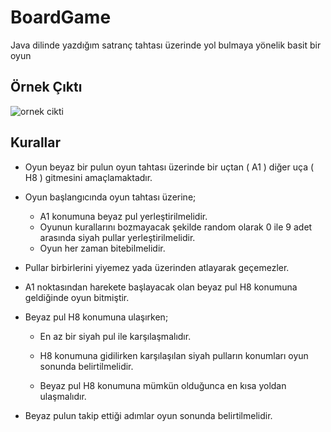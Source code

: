 # BoardGame
Java dilinde yazdığım satranç tahtası üzerinde yol bulmaya yönelik basit bir oyun
## Örnek Çıktı
![ornek cikti](https://i.imgur.com/bYpn2O9.png)
## Kurallar
- Oyun beyaz bir pulun oyun tahtası üzerinde bir uçtan ( A1 ) diğer uça ( H8 ) gitmesini amaçlamaktadır. 

- Oyun başlangıcında oyun tahtası üzerine; 

	- A1 konumuna beyaz pul yerleştirilmelidir. 
	- Oyunun kurallarını bozmayacak şekilde random olarak 0 ile 9 adet arasında siyah pullar yerleştirilmelidir. 
	- Oyun her zaman bitebilmelidir. 

- Pullar birbirlerini yiyemez yada üzerinden atlayarak geçemezler. 
- A1 noktasından harekete başlayacak olan beyaz pul H8 konumuna geldiğinde oyun bitmiştir. 
- Beyaz pul H8 konumuna ulaşırken; 
	- En az bir siyah pul ile karşılaşmalıdır. 
	- H8 konumuna gidilirken karşılaşılan siyah pulların konumları oyun sonunda belirtilmelidir. 

	- Beyaz pul H8 konumuna mümkün olduğunca en kısa yoldan ulaşmalıdır.  
-  Beyaz pulun takip ettiği adımlar oyun sonunda belirtilmelidir. 
